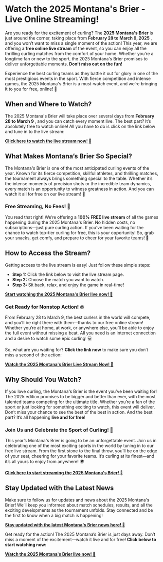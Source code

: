 # Watch the 2025 Montana's Brier - Live Online Streaming!

Are you ready for the excitement of curling? The **2025 Montana's Brier** is just around the corner, taking place from **February 28 to March 9, 2025** , and you won’t want to miss a single moment of the action! This year, we are offering a **free online live stream** of the event, so you can enjoy all the thrilling curling matches from the comfort of your home. Whether you're a longtime fan or new to the sport, the 2025 Montana's Brier promises to deliver unforgettable moments. **Don’t miss out on the fun!**

Experience the best curling teams as they battle it out for glory in one of the most prestigious events in the sport. With fierce competition and intense games, the 2025 Montana's Brier is a must-watch event, and we’re bringing it to you for free, online! 🚨

## When and Where to Watch?

The 2025 Montana's Brier will take place over several days from **February 28 to March 9** , and you can catch every moment live. The best part? It’s absolutely free to watch online! All you have to do is click on the link below and tune in to the live stream:

[**Click here to watch the live stream now! 🎥**](https://tinyurl.com/livestreamfreeo?st=2025montanasbrier&si=gh)

## What Makes Montana’s Brier So Special?

The Montana's Brier is one of the most anticipated curling events of the year. Known for its fierce competition, skillful athletes, and thrilling matches, the tournament always brings something special to the table. Whether it’s the intense moments of precision shots or the incredible team dynamics, every match is an opportunity to witness greatness in action. And you can watch it all for free on our live stream! 👏

### Free Streaming, No Fees! 💸

You read that right! We’re offering a **100% FREE live stream** of all the games happening during the 2025 Montana's Brier. No hidden costs, no subscriptions—just pure curling action. If you’ve been waiting for the chance to watch top-tier curling for free, this is your opportunity! So, grab your snacks, get comfy, and prepare to cheer for your favorite teams! 🥳

## How to Access the Stream?

Getting access to the live stream is easy! Just follow these simple steps:

- **Step 1:** Click the link below to visit the live stream page.
- **Step 2:** Choose the match you want to watch.
- **Step 3:** Sit back, relax, and enjoy the game in real-time!

[**Start watching the 2025 Montana's Brier live now! 🏒**](https://tinyurl.com/livestreamfreeo?st=2025montanasbrier&si=gh)

### Get Ready for Nonstop Action! 🔥

From February 28 to March 9, the best curlers in the world will compete, and you’ll be right there with them—thanks to our free online stream! Whether you’re at home, at work, or anywhere else, you’ll be able to enjoy the full event without missing a beat. All you need is an internet connection and a desire to watch some epic curling! 💻

So, what are you waiting for? **Click the link now** to make sure you don’t miss a second of the action:

[**Watch the 2025 Montana's Brier Live Stream Now! 🔴**](https://tinyurl.com/livestreamfreeo?st=2025montanasbrier&si=gh)

## Why Should You Watch?

If you love curling, the Montana's Brier is the event you’ve been waiting for! The 2025 edition promises to be bigger and better than ever, with the most talented teams competing for the ultimate title. Whether you’re a fan of the sport or just looking for something exciting to watch, this event will deliver. Don’t miss your chance to see the best of the best in action. And the best part? It’s all happening **live and for free!**

### Join Us and Celebrate the Sport of Curling! 🥌

This year’s Montana's Brier is going to be an unforgettable event. Join us in celebrating one of the most exciting sports in the world by tuning in to our free live stream. From the first stone to the final throw, you’ll be on the edge of your seat, cheering for your favorite teams. It’s curling at its finest—and it’s all yours to enjoy from anywhere! 🌍

[**Click here to start streaming the 2025 Montana's Brier! 🏅**](https://tinyurl.com/livestreamfreeo?st=2025montanasbrier&si=gh)

## Stay Updated with the Latest News

Make sure to follow us for updates and news about the 2025 Montana's Brier! We’ll keep you informed about match schedules, results, and all the exciting developments as the tournament unfolds. Stay connected and be the first to know when a big match is happening!

[**Stay updated with the latest Montana's Brier news here! 📰**](https://tinyurl.com/livestreamfreeo?st=2025montanasbrier&si=gh)

Get ready for the action! The 2025 Montana’s Brier is just days away. Don’t miss a moment of the excitement—watch it live and for free! **Click below to start watching now:**

[**Watch the 2025 Montana's Brier live now! 🎉**](https://tinyurl.com/livestreamfreeo?st=2025montanasbrier&si=gh)
